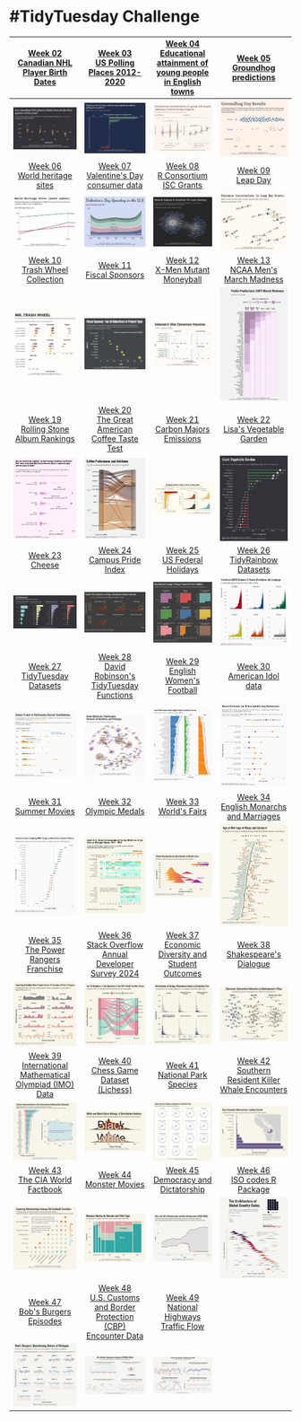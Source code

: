 # #TidyTuesday Challenge

| [Week 02<br>Canadian NHL Player Birth Dates](https://github.com/poncest/tidytuesday/tree/main/2024/Week_02) | [Week 03](https://github.com/poncest/tidytuesday/tree/main/2024/Week_03)[<br>](https://github.com/poncest/tidytuesday/tree/main/2024/Week_02)[US Polling Places 2012-2020](https://github.com/poncest/tidytuesday/tree/main/2024/Week_03) | [Week 04](https://github.com/poncest/tidytuesday/tree/main/2024/Week_04)[<br>](https://github.com/poncest/tidytuesday/tree/main/2024/Week_02)[Educational attainment of young people in English towns](https://github.com/poncest/tidytuesday/tree/main/2024/Week_04) | [Week 05](https://github.com/poncest/tidytuesday/tree/main/2024/Week_05)[<br>](https://github.com/poncest/tidytuesday/tree/main/2024/Week_02)[Groundhog predictions](https://github.com/poncest/tidytuesday/tree/main/2024/Week_05) |
|:--:|:--:|:--:|:--:|
| ![](Week_02/2024_02.png "Week 02") | ![](Week_03/2024_03.png "week 03") | ![](Week_04/2024_04.png "week 04") | ![](Week_05/2024_05.png "week 05") |
| [Week 06<br>World heritage sites](https://github.com/poncest/tidytuesday/tree/main/2024/Week_06) | [Week 07<br>Valentine's Day consumer data](https://github.com/poncest/tidytuesday/tree/main/2024/Week_07) | [Week 08<br>R Consortium ISC Grants](https://github.com/poncest/tidytuesday/tree/main/2024/Week_08) | [Week 09<br>Leap Day](https://github.com/poncest/tidytuesday/tree/main/2024/Week_09) |
| ![](Week_06/2024_06.png "week 06") | ![](Week_07/2024_07.png "week 07") | ![](Week_08/2024_08.png "week 08") | ![](Week_09/2024_09.png "week 09") |
| [Week 10](https://github.com/poncest/tidytuesday/tree/main/2024/Week_10)[<br>](https://github.com/poncest/tidytuesday/tree/main/2024/Week_06)[Trash Wheel Collection](https://github.com/poncest/tidytuesday/tree/main/2024/Week_10) | [Week 11](https://github.com/poncest/tidytuesday/tree/main/2024/Week_11)[<br>](https://github.com/poncest/tidytuesday/tree/main/2024/Week_06)[Fiscal Sponsors](https://github.com/poncest/tidytuesday/tree/main/2024/Week_11) | [Week 12](https://github.com/poncest/tidytuesday/tree/main/2024/Week_12)[<br>](https://github.com/poncest/tidytuesday/tree/main/2024/Week_06)[X-Men Mutant Moneyball](https://github.com/poncest/tidytuesday/tree/main/2024/Week_12) | [Week 13<br>NCAA Men's March Madness](https://github.com/poncest/tidytuesday/tree/main/2024/Week_13) |
| ![](Week_10/2024_10.png "week 10") | ![](Week_11/2024_11.png "week 11") | ![](Week_12/2024_12.png "week 12") | ![](Week_13/2024_13.png "week 13") |
| [Week 19](https://github.com/poncest/tidytuesday/tree/main/2024/Week_19)[<br>](https://github.com/poncest/tidytuesday/tree/main/2024/Week_06)[Rolling Stone Album Rankings](https://github.com/poncest/tidytuesday/tree/main/2024/Week_19) | [Week 20](https://github.com/poncest/tidytuesday/tree/main/2024/Week_20)[<br>](https://github.com/poncest/tidytuesday/tree/main/2024/Week_06)[The Great American Coffee Taste Test](https://github.com/poncest/tidytuesday/tree/main/2024/Week_20) | [Week 21](https://github.com/poncest/tidytuesday/tree/main/2024/Week_21)[<br>](https://github.com/poncest/tidytuesday/tree/main/2024/Week_06)[Carbon Majors Emissions](https://github.com/poncest/tidytuesday/tree/main/2024/Week_21) | [Week 22](https://github.com/poncest/tidytuesday/tree/main/2024/Week_22)[<br>](https://github.com/poncest/tidytuesday/tree/main/2024/Week_06)[Lisa's Vegetable Garden](https://github.com/poncest/tidytuesday/tree/main/2024/Week_22) |
| ![](Week_19/2024_19.png "week 19") | ![](Week_20/2024_20.png "week 20") | ![](Week_21/2024_21.png "week 21") | ![](Week_22/2024_22.png "week 22") |
| [Week 23](https://github.com/poncest/tidytuesday/tree/main/2024/Week_23)[<br>](https://github.com/poncest/tidytuesday/tree/main/2024/Week_06)[Cheese](https://github.com/poncest/tidytuesday/tree/main/2024/Week_23) | [Week 24](https://github.com/poncest/tidytuesday/tree/main/2024/Week_24)[<br>](https://github.com/poncest/tidytuesday/tree/main/2024/Week_06)[Campus Pride Index](https://github.com/poncest/tidytuesday/tree/main/2024/Week_24) | [Week 25](https://github.com/poncest/tidytuesday/tree/main/2024/Week_25)[<br>](https://github.com/poncest/tidytuesday/tree/main/2024/Week_06)[US Federal Holidays](https://github.com/poncest/tidytuesday/tree/main/2024/Week_25) | [Week 26](https://github.com/poncest/tidytuesday/tree/main/2024/Week_26)[<br>](https://github.com/poncest/tidytuesday/tree/main/2024/Week_06)[TidyRainbow Datasets](https://github.com/poncest/tidytuesday/tree/main/2024/Week_26) |
| ![](Week_23/2024_23.png "week 23") | ![](Week_24/2024_24.png "week 24") | ![](Week_25/2024_25.png "week 25") | ![](Week_26/2024_26.png "week 26") |
| [Week 27](https://github.com/poncest/tidytuesday/tree/main/2024/Week_27)[<br>](https://github.com/poncest/tidytuesday/tree/main/2024/Week_06)[TidyTuesday Datasets](https://github.com/poncest/tidytuesday/tree/main/2024/Week_27) | [Week 28](https://github.com/poncest/tidytuesday/tree/main/2024/Week_28)[<br>](https://github.com/poncest/tidytuesday/tree/main/2024/Week_06)[David Robinson's TidyTuesday Functions](https://github.com/poncest/tidytuesday/tree/main/2024/Week_28) | [Week 29](https://github.com/poncest/tidytuesday/tree/main/2024/Week_29)[<br>](https://github.com/poncest/tidytuesday/tree/main/2024/Week_06)[English Women's Football](https://github.com/poncest/tidytuesday/tree/main/2024/Week_29) | [Week 30](https://github.com/poncest/tidytuesday/tree/main/2024/Week_30)[<br>](https://github.com/poncest/tidytuesday/tree/main/2024/Week_06)[American Idol data](https://github.com/poncest/tidytuesday/tree/main/2024/Week_30) |
| ![](Week_27/2024_27.png "week 27") | ![](Week_28/2024_28.png "week 28") | ![](Week_29/2024_29.png "week 29") | ![](Week_30/2024_30.png "Week 30") |
| [Week 31](https://github.com/poncest/tidytuesday/tree/main/2024/Week_31)[<br>](https://github.com/poncest/tidytuesday/tree/main/2024/Week_06)[Summer Movies](https://github.com/poncest/tidytuesday/tree/main/2024/Week_31) | [Week 32](https://github.com/poncest/tidytuesday/tree/main/2024/Week_32)[<br>](https://github.com/poncest/tidytuesday/tree/main/2024/Week_06)[Olympic Medals](https://github.com/poncest/tidytuesday/tree/main/2024/Week_32) | [Week 33](https://github.com/poncest/tidytuesday/tree/main/2024/Week_33)[<br>](https://github.com/poncest/tidytuesday/tree/main/2024/Week_06)[World's Fairs](https://github.com/poncest/tidytuesday/tree/main/2024/Week_33) | [Week 34](https://github.com/poncest/tidytuesday/tree/main/2024/Week_34)[<br>](https://github.com/poncest/tidytuesday/tree/main/2024/Week_06)[English Monarchs and Marriages](https://github.com/poncest/tidytuesday/tree/main/2024/Week_34) |
| ![](Week_31/2024_31.png "week 31") | ![](Week_32/2024_32.png "week 32") | ![](Week_33/2024_33.png "week 33") | ![](Week_34/2024_34.png "Week 34") |
| [Week 35](https://github.com/poncest/tidytuesday/tree/main/2024/Week_35)[<br>](https://github.com/poncest/tidytuesday/tree/main/2024/Week_06)[The Power Rangers Franchise](https://github.com/poncest/tidytuesday/tree/main/2024/Week_35) | [Week 36](https://github.com/poncest/tidytuesday/tree/main/2024/Week_36)[<br>](https://github.com/poncest/tidytuesday/tree/main/2024/Week_06)[Stack Overflow Annual Developer Survey 2024](https://github.com/poncest/tidytuesday/tree/main/2024/Week_36) | [Week 37](https://github.com/poncest/tidytuesday/tree/main/2024/Week_37)[<br>](https://github.com/poncest/tidytuesday/tree/main/2024/Week_06)[Economic Diversity and Student Outcomes](https://github.com/poncest/tidytuesday/tree/main/2024/Week_37) | [Week 38](https://github.com/poncest/tidytuesday/tree/main/2024/Week_38)[<br>](https://github.com/poncest/tidytuesday/tree/main/2024/Week_06)[Shakespeare's Dialogue](https://github.com/poncest/tidytuesday/tree/main/2024/Week_38) |
| ![](Week_35/2024_35.png "week 35") | ![](Week_36/2024_36.png "week 36") | ![](Week_37/2024_37.png "week 37") | ![](Week_38/2024_38.png "week 38") |
| [Week 39](https://github.com/poncest/tidytuesday/tree/main/2024/Week_39)[<br>](https://github.com/poncest/tidytuesday/tree/main/2024/Week_06)[International Mathematical Olympiad (IMO) Data](https://github.com/poncest/tidytuesday/tree/main/2024/Week_39) | [Week 40](https://github.com/poncest/tidytuesday/tree/main/2024/Week_40)[<br>](https://github.com/poncest/tidytuesday/tree/main/2024/Week_06)[Chess Game Dataset (Lichess)](https://github.com/poncest/tidytuesday/tree/main/2024/Week_40) | [Week 41](https://github.com/poncest/tidytuesday/tree/main/2024/Week_41)[<br>](https://github.com/poncest/tidytuesday/tree/main/2024/Week_06)[National Park Species](https://github.com/poncest/tidytuesday/tree/main/2024/Week_41) | [Week 42](https://github.com/poncest/tidytuesday/tree/main/2024/Week_42)[<br>](https://github.com/poncest/tidytuesday/tree/main/2024/Week_06)[Southern Resident Killer Whale Encounters](https://github.com/poncest/tidytuesday/tree/main/2024/Week_42) |
| ![](Week_39/2024_39.png "week 39") | ![](Week_40/2024_40.png "week 40") | ![](Week_41/2024_41.png "week 41") | ![](Week_42/2024_42.png "week 42") |
| [Week 43](https://github.com/poncest/tidytuesday/tree/main/2024/Week_43)[<br>](https://github.com/poncest/tidytuesday/tree/main/2024/Week_06)[The CIA World Factbook](https://github.com/poncest/tidytuesday/tree/main/2024/Week_43) | [Week 44](https://github.com/poncest/tidytuesday/tree/main/2024/Week_44)[<br>](https://github.com/poncest/tidytuesday/tree/main/2024/Week_06)[Monster Movies](https://github.com/poncest/tidytuesday/tree/main/2024/Week_44) | [Week 45](https://github.com/poncest/tidytuesday/tree/main/2024/Week_45)[<br>](https://github.com/poncest/tidytuesday/tree/main/2024/Week_06)[Democracy and Dictatorship](https://github.com/poncest/tidytuesday/tree/main/2024/Week_45) | [Week 46](https://github.com/poncest/tidytuesday/tree/main/2024/Week_46)[<br>](https://github.com/poncest/tidytuesday/tree/main/2024/Week_06)[ISO codes R Package](https://github.com/poncest/tidytuesday/tree/main/2024/Week_46) |
| ![](Week_43/2024_43.png "week 43") | ![](Week_44/2024_44.png "week 44") | ![](Week_45/2024_45.png "week 45") | ![](Week_46/2024_46.png "week 46") |
| [Week 47](https://github.com/poncest/tidytuesday/tree/main/2024/Week_47)[<br>](https://github.com/poncest/tidytuesday/tree/main/2024/Week_06)[Bob's Burgers Episodes](https://github.com/poncest/tidytuesday/tree/main/2024/Week_47) | [Week 48](https://github.com/poncest/tidytuesday/tree/main/2024/Week_48)[<br>](https://github.com/poncest/tidytuesday/tree/main/2024/Week_06)[U.S. Customs and Border Protection (CBP) Encounter Data](https://github.com/poncest/tidytuesday/tree/main/2024/Week_48) | [Week 49](https://github.com/poncest/tidytuesday/tree/main/2024/Week_49)[<br>](https://github.com/poncest/tidytuesday/tree/main/2024/Week_06)[National Highways Traffic Flow](https://github.com/poncest/tidytuesday/tree/main/2024/Week_49) |  |
| ![](Week_47/2024_47.png "week 47") | ![](Week_48/2024_48.png "week 48") | ![week 49](Week_49/2024_49.png) |  |
